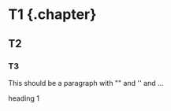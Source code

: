 # T1 {.chapter}

## T2

### T3

This should be a paragraph with "" and '' and ...

<p class="h1"> heading 1</p>
